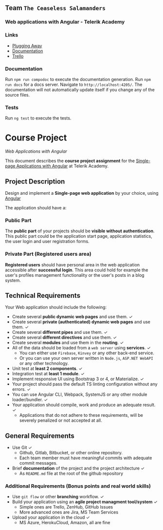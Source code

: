 ## Team `The Ceaseless Salamanders`
### Web applications with Angular - Telerik Academy

### Links
* [Plugging Away](https://pluggingaway.herokuapp.com/)
* [Documentation](https://pluggingawaydocs.herokuapp.com/)
* [Trello](https://trello.com/b/2BUkxlsM/pluggingaway)

### Documentation
Run `npm run compodoc` to execute the documentation generation.
Run `npm run docs` for a docs server. Navigate to `http://localhost:4205/`.
The documentation will not automatically update itself if you change any of the source files.

### Tests
Run `ng test` to execute the tests.

# Course Project
_Web Applications with Angular_

This document describes the **course project assignment** for the [Single-page Applications with Angular](telerikacademy.com/courses/courses/Details/441) at Telerik Academy.

## Project Description

Design and implement a **Single-page web application** by your choice, using [Angular](https://angular.io/)

The application should have a:

### Public Part

The **public part** of your projects should be **visible without authentication**. This public part could be the application start page, application statistics, the user login and user registration forms.

### Private Part (Registered users area)

**Registered users** should have personal area in the web application accessible after **successful login**. This area could hold for example the user's profiles management functionality or the user's posts in a blog system.

## Technical Requirements

Your Web application should include the following:

- Create several **public dynamic web pages** and use them. &#10003;
- Create several **private (authenticated) dynamic web pages** and use them. &#10003;
- Create several **different pipes** and use them. &#10003;
- Create several **different directives** and use them. &#10003;
- Create several **modules** and use them in the **routing**. &#10003;
- All of the data should be loaded from a `web server` using **services**. &#10003;
  - You can either use `Firebase`, `Kinvey` or any other back-end service.
  - Or you can use your own server written in `Node.js`, `ASP.NET WebAPI` or any other technology.
- Unit test at **least 2 components**. &#10003;
- Integration test at **least 1 module**. &#10003;
- Implement responsive UI using Bootstrap 3 or 4, or Materialize. &#10003;
- Your project should pass the default TS linting configuration without any errors. &#10003;
- You can use Angular CLI, Webpack, SystemJS or any other module loader/bundler. &#10003;
- Your application should compile, work and produce an adequate result. &#10003;
    - Applications that do not adhere to these requirements, will be severely penalized or not accepted at all.

##  General Requirements

- Use Git &#10003;
  - Github, Gitlab, Bitbucket, or other online repository.
  - Each team member must have meaningful commits with adequate commit messages.
- Brief **documentation** of the project and the project architecture &#10003;
  - As `README.md` file at the root of the github repository

### Additional Requirements (Bonus points and real world skills)

- Use `git flow` or other **branching** workflow. &#10003;
- Build your application using an **agile project managment tool/system** &#10003;
    - Simple ones are Trello, ZenHub, GitHub Issues
    - More advanced ones are Jira, MS Team Services
- Upload your application in the cloud &#10003;
  - MS Azure, HerokuCloud, Amazon, all are fine
